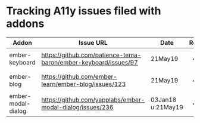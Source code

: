 # Tracking A11y issues filed with addons

| Addon   |      Issue URL      |  Date | Resolved |
|----------|-------------|------|------|
| ember-keyboard |  https://github.com/patience-tema-baron/ember-keyboard/issues/97 | 21May19 | <ul><li>[ ] </li></ul> |
| ember-blog | https://github.com/ember-learn/ember-blog/issues/123 | 21May19 | <ul><li>[ ] </li></ul> |
| ember-modal-dialog | https://github.com/yapplabs/ember-modal-dialog/issues/236 | 03Jan18 <br/> u:21May19 | <ul><li>[ ] </li></ul> |

